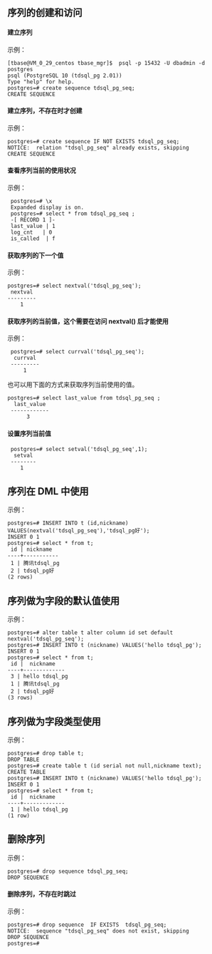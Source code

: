 ## 序列的创建和访问
#### 建立序列
示例：
```
[tbase@VM_0_29_centos tbase_mgr]$  psql -p 15432 -U dbadmin -d postgres
psql (PostgreSQL 10 (tdsql_pg 2.01))
Type "help" for help.
postgres=# create sequence tdsql_pg_seq;
CREATE SEQUENCE
```

#### 建立序列，不存在时才创建
示例：
```
postgres=# create sequence IF NOT EXISTS tdsql_pg_seq; 
NOTICE:  relation "tdsql_pg_seq" already exists, skipping
CREATE SEQUENCE
```

#### 查看序列当前的使用状况
示例：
```
 postgres=# \x  
 Expanded display is on.
 postgres=# select * from tdsql_pg_seq ;
 -[ RECORD 1 ]-
 last_value | 1
 log_cnt   | 0
 is_called  | f
```

#### 获取序列的下一个值
示例：
```
postgres=# select nextval('tdsql_pg_seq');
 nextval 
---------
    1

```

#### 获取序列的当前值，这个需要在访问 nextval() 后才能使用
示例：
```
 postgres=# select currval('tdsql_pg_seq');
  currval 
 ---------
     1
```

也可以用下面的方式来获取序列当前使用的值。
```
postgres=# select last_value from tdsql_pg_seq ;
  last_value 
 ------------
      3
```

#### 设置序列当前值
```
 postgres=# select setval('tdsql_pg_seq',1);
  setval 
 --------
    1
```


## 序列在 DML 中使用
示例：
```
postgres=# INSERT INTO t (id,nickname) VALUES(nextval('tdsql_pg_seq'),'tdsql_pg好');
INSERT 0 1
postgres=# select * from t;
 id | nickname  
----+-----------
 1 | 腾讯tdsql_pg
 2 | tdsql_pg好
(2 rows)
```

## 序列做为字段的默认值使用
示例：
```
postgres=# alter table t alter column id set default nextval('tdsql_pg_seq');
postgres=# INSERT INTO t (nickname) VALUES('hello tdsql_pg');                      
INSERT 0 1
postgres=# select * from t;                        
 id |  nickname  
----+-------------
 3 | hello tdsql_pg
 1 | 腾讯tdsql_pg
 2 | tdsql_pg好
(3 rows)
```

## 序列做为字段类型使用
示例：
```
postgres=# drop table t;
DROP TABLE
postgres=# create table t (id serial not null,nickname text);
CREATE TABLE
postgres=# INSERT INTO t (nickname) VALUES('hello tdsql_pg');   
INSERT 0 1
postgres=# select * from t;
 id |  nickname  
----+-------------
 1 | hello tdsql_pg
(1 row)
```


## 删除序列
示例：
```
postgres=# drop sequence tdsql_pg_seq;
DROP SEQUENCE
```

#### 删除序列，不存在时跳过
示例：
 ```
 postgres=# drop sequence  IF EXISTS  tdsql_pg_seq;   
 NOTICE:  sequence "tdsql_pg_seq" does not exist, skipping
 DROP SEQUENCE
 postgres=# 
 ```

